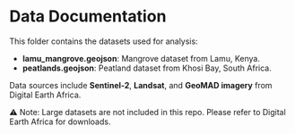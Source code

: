 # Data Documentation

This folder contains the datasets used for analysis:

- **lamu_mangrove.geojson**: Mangrove dataset from Lamu, Kenya.
- **peatlands.geojson**: Peatland dataset from Khosi Bay, South Africa.

Data sources include **Sentinel-2**, **Landsat**, and **GeoMAD imagery** from Digital Earth Africa.

⚠️ Note: Large datasets are not included in this repo. Please refer to Digital Earth Africa for downloads.
